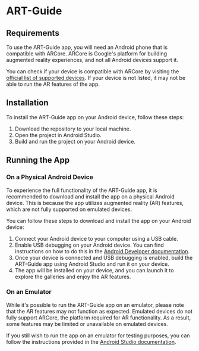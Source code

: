 # ART-Guide

## Requirements

To use the ART-Guide app, you will need an Android phone that is compatible with ARCore. ARCore is Google's platform for building augmented reality experiences, and not all Android devices support it.

You can check if your device is compatible with ARCore by visiting the [official list of supported devices](https://developers.google.com/ar/devices). If your device is not listed, it may not be able to run the AR features of the app.


## Installation

To install the ART-Guide app on your Android device, follow these steps:

1. Download the repository to your local machine.
2. Open the project in Android Studio.
3. Build and run the project on your Android device.

## Running the App

### On a Physical Android Device

To experience the full functionality of the ART-Guide app, it is recommended to download and install the app on a physical Android device. This is because the app utilizes augmented reality (AR) features, which are not fully supported on emulated devices.

You can follow these steps to download and install the app on your Android device:

1. Connect your Android device to your computer using a USB cable.
2. Enable USB debugging on your Android device. You can find instructions on how to do this in the [Android Developer documentation](https://developer.android.com/studio/debug/dev-options).
3. Once your device is connected and USB debugging is enabled, build the ART-Guide app using Android Studio and run it on your device.
4. The app will be installed on your device, and you can launch it to explore the galleries and enjoy the AR features.

### On an Emulator

While it's possible to run the ART-Guide app on an emulator, please note that the AR features may not function as expected. Emulated devices do not fully support ARCore, the platform required for AR functionality. As a result, some features may be limited or unavailable on emulated devices.

If you still wish to run the app on an emulator for testing purposes, you can follow the instructions provided in the [Android Studio documentation](https://developer.android.com/studio/run/emulator).
